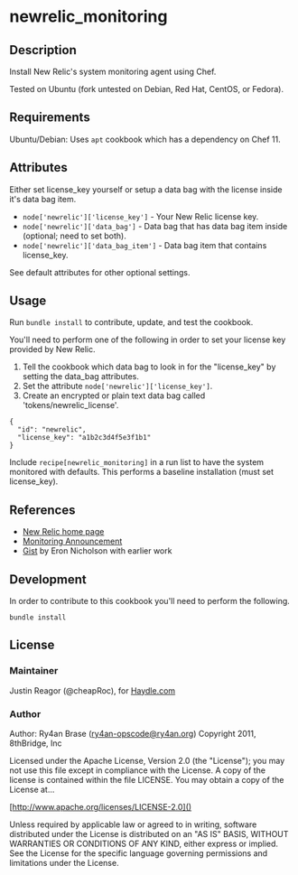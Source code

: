 # newrelic_monitoring

## Description

Install New Relic's system monitoring agent using Chef.

Tested on Ubuntu (fork untested on Debian, Red Hat, CentOS, or Fedora).

## Requirements

Ubuntu/Debian: Uses `apt` cookbook which has a dependency on Chef 11.

## Attributes

Either set license_key yourself or setup a data bag with the license inside it's
data bag item.

  * `node['newrelic']['license_key']` - Your New Relic license key.
  * `node['newrelic']['data_bag']` - Data bag that has data bag item inside (optional; need to set both).
  * `node['newrelic']['data_bag_item']` - Data bag item that contains license_key.

See default attributes for other optional settings.

## Usage

Run `bundle install` to contribute, update, and test the cookbook.

You'll need to perform one of the following in order to set your license key
provided by New Relic.

  1. Tell the cookbook which data bag to look in for the "license_key" by setting the data_bag attributes.
  1. Set the attribute `node['newrelic']['license_key']`.
  1. Create an encrypted or plain text data bag called 'tokens/newrelic_license'.

    {
      "id": "newrelic",
      "license_key": "a1b2c3d4f5e3f1b1"
    }

Include `recipe[newrelic_monitoring]` in a run list to have the system monitored
with defaults. This performs a baseline installation (must set license_key).

## References

  * [New Relic home page](http://newrelic.com/)
  * [Monitoring Announcement](http://blog.newrelic.com/2011/11/08/server-monitoring-is-here/)
  * [Gist](https://gist.github.com/1348720) by Eron Nicholson with earlier work

## Development

In order to contribute to this cookbook you'll need to perform the following.

    bundle install

## License

### Maintainer

Justin Reagor (@cheapRoc), for [Haydle.com]()

### Author

Author: Ry4an Brase (<ry4an-opscode@ry4an.org>)
Copyright 2011, 8thBridge, Inc

Licensed under the Apache License, Version 2.0 (the "License");
you may not use this file except in compliance with the License.
A copy of the license is contained within the file LICENSE.
You may obtain a copy of the License at...

  [http://www.apache.org/licenses/LICENSE-2.0]()

Unless required by applicable law or agreed to in writing, software
distributed under the License is distributed on an "AS IS" BASIS,
WITHOUT WARRANTIES OR CONDITIONS OF ANY KIND, either express or implied.
See the License for the specific language governing permissions and
limitations under the License.
